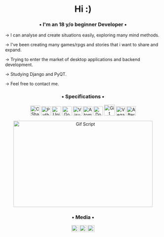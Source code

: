 <h1 align="center">Hi :)</h1>

<h3 align="center">• I'm an 18 y/o beginner Developer •</h3>

→ I can analyse and create situations easily, exploring many mind methods.

→ I've been creating many games/rpgs and stories that i want to share and expand.

→ Trying to enter the market of desktop applications and backend development.

→ Studying Django and PyQT.

→ Feel free to contact me.

<h3 align= "center" >• Specifications •</h3>

<p align= "center"><img src= "https://external-content.duckduckgo.com/iu/?u=https%3A%2F%2Fcamo.githubusercontent.com%2F0617f4657fef12e8d16db45b8d73def73144b09f%2F68747470733a2f2f646576656c6f7065722e6665646f726170726f6a6563742e6f72672f7374617469632f6c6f676f2f6373686172702e706e67&f=1&nofb=1" alt="CSharp" width="32" height="32"/> <img src= "https://external-content.duckduckgo.com/iu/?u=http%3A%2F%2Flogos-download.com%2Fwp-content%2Fuploads%2F2016%2F10%2FPython_logo_icon.png&f=1&nofb=1" alt="Python" width="30" height="30"/> <img src= "https://external-content.duckduckgo.com/iu/?u=https%3A%2F%2Fcdn4.iconfinder.com%2Fdata%2Ficons%2Fvarious-icons-2%2F476%2FUnity.png&f=1&nofb=1" alt="Unity" width="30" height="30"/> <img src= "https://external-content.duckduckgo.com/iu/?u=https%3A%2F%2Fupload.wikimedia.org%2Fwikipedia%2Fcommons%2Fthumb%2F6%2F6a%2FGodot_icon.svg%2F1200px-Godot_icon.svg.png&f=1&nofb=1" alt="Godot" width="30" height="30"/> <img src= "https://external-content.duckduckgo.com/iu/?u=https%3A%2F%2Fdevblogs.microsoft.com%2Fvisualstudio%2Fwp-content%2Fuploads%2Fsites%2F4%2F2019%2F01%2Fvisualstudio-1.png&f=1&nofb=1" alt="Visual Studio" width="30" height="30"/>
<img src= "https://external-content.duckduckgo.com/iu/?u=https%3A%2F%2Fcdn.freebiesupply.com%2Flogos%2Flarge%2F2x%2Fatom-4-logo-png-transparent.png&f=1&nofb=1" alt="Atom" width="30" height="30"/> <img src="https://external-content.duckduckgo.com/iu/?u=https%3A%2F%2Fcdn.icon-icons.com%2Ficons2%2F2407%2FPNG%2F512%2Fdocker_icon_146192.png&f=1&nofb=1" alt="Docker" width="30" height="30"/> <img src= "https://external-content.duckduckgo.com/iu/?u=http%3A%2F%2Ffabric8.io%2Fpresentations%2Fdevnation-2014-intro%2Fimages%2Flogo-git.png&f=1&nofb=1" alt="Git" width = "35" height "35"/> <img src= "https://external-content.duckduckgo.com/iu/?u=https%3A%2F%2Fupload.wikimedia.org%2Fwikipedia%2Fcommons%2F3%2F39%2FVegas_Pro_15.0.png&f=1&nofb=1" alt="Vegas" width="30" height="30"/> <img src= "https://cdn.freebiesupply.com/logos/large/2x/after-effects-cc-logo-png-transparent.png" alt="After Effects" width="30" height="30"/></p>

<p align="center"><img src= "https://media3.giphy.com/media/kBkHx84PIWb1fFO5xU/giphy.gif" alt="Gif Script" width="450" height="280"/></p>

<h3 align="center"> • Media • </h3>

<p align="center">
<a href="https://steamcommunity.com/id/operaho/" target="blank"><img src="https://upload.wikimedia.org/wikipedia/commons/c/c1/Steam_Logo.png" alt="Steam" width="22" height="22"/></a>
<a href= "https://discordapp.com/users/543468415503826965" target="blank"><img src="https://external-content.duckduckgo.com/iu/?u=https%3A%2F%2Fwheretoinvest.money%2Fwp-content%2Fuploads%2F2017%2F12%2Fdiscord-logo-1024x1024.png&f=1&nofb=1" alt="Discord" width="22" height="22"/></a>
<a href="https://open.spotify.com/user/akv9ck5milvydoomndra25dvc" target="blank"><img src="https://external-content.duckduckgo.com/iu/?u=http%3A%2F%2Fwww.soft32.com%2Fblog%2Fwp-content%2Fuploads%2F2016%2F08%2Fspotify_logo.png&f=1&nofb=1" alt="Spotify" width="22" height="22"/></a>
</p>


